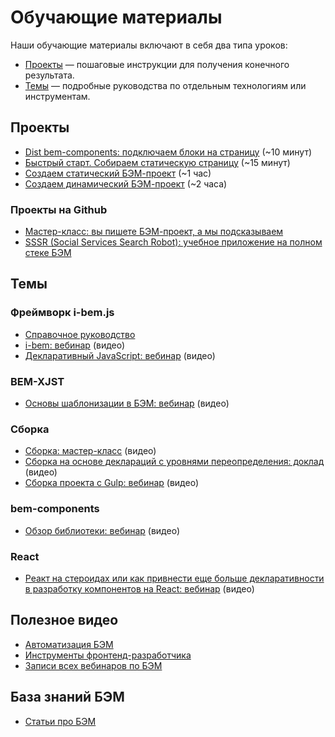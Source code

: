 # Обучающие материалы

Наши обучающие материалы включают в себя два типа уроков:

* [Проекты](#Проекты) — пошаговые инструкции для получения конечного результата.
* [Темы](#Темы) — подробные руководства по отдельным технологиям или инструментам. 

## Проекты

* [Dist bem-components: подключаем блоки на страницу](dist-quick-start/dist-quick-start.ru.md) (~10 минут)
* [Быстрый старт. Собираем статическую страницу](quick-start-static/quick-start-static.ru.md) (~15 минут)
* [Создаем статический БЭМ-проект](start-with-project-stub/start-with-project-stub.ru.md) (~1 час) 
* [Создаем динамический БЭМ-проект](start-with-bem-express/start-with-bem-express.ru.md) (~2 часа)


### Проекты на Github
* [Мастер-класс: вы пишете БЭМ-проект, а мы подсказываем](https://github.com/bem/do-it-yourself-workshop)
* [SSSR (Social Services Search Robot): учебное приложение на полном стеке БЭМ](https://github.com/bem/sssr)

## Темы

### Фреймворк i-bem.js
* [Справочное руководство](https://ru.bem.info/platform/tutorials/i-bem/)
* [i-bem: вебинар](http://bit.ly/2wgtbaz) (видео)
* [Декларативный JavaScript: вебинар](https://ru.bem.info/forum/-696/) (видео)

### BEM-XJST
* [Основы шаблонизации в БЭМ: вебинар](http://bit.ly/2uON7RG) (видео)

### Сборка
* [Сборка: мастер-класс](https://ru.bem.info/forum/-686/) (видео)
* [Сборка на основе деклараций с уровнями переопределения: доклад](https://events.yandex.ru/lib/talks/3521/) (видео)
* [Сборка проекта с Gulp: вебинар](http://bit.ly/2xarloh) (видео)

### bem-components
* [Обзор библиотеки: вебинар](http://bit.ly/2uXLKME) (видео)

### React
* [Реакт на стероидах или как привнести еще больше декларативности в разработку компонентов на React: вебинар](https://www.youtube.com/watch?v=8oFEhdtOaZw) (видео)

## Полезное видео
* [Автоматизация БЭМ](https://www.youtube.com/watch?v=-un-YYgU6Pg)
* [Инструменты фронтенд-разработчика](https://ru.bem.info/talks/bemup-moscow-2014/#Инструменты-фронтенд-разработчика-—-Владимир-Гриненко)
* [Записи всех вебинаров по БЭМ](https://ru.bem.info/forum/?labels=webinar)

## База знаний БЭМ
* [Статьи про БЭМ](https://github.com/bem-site/bem-method/blob/bem-info-data/articles/articles.ru.md)
